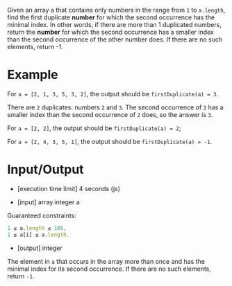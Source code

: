 Given an array a that contains only numbers in the range from `1` to `a.length`, find the first duplicate __number__ for which the second occurrence has the minimal index. In other words, if there are more than 1 duplicated numbers, return the __number__ for which the second occurrence has a smaller index than the second occurrence of the other number does. If there are no such elements, return -1.

# Example

For `a = [2, 1, 3, 5, 3, 2]`, the output should be `firstDuplicate(a) = 3`.

There are `2` duplicates: numbers `2` and `3`. The second occurrence of `3` has a smaller index than the second occurrence of `2` does, so the answer is `3`.

For `a = [2, 2]`, the output should be `firstDuplicate(a) = 2`;

For `a = [2, 4, 3, 5, 1]`, the output should be `firstDuplicate(a) = -1`.

# Input/Output

- [execution time limit] 4 seconds (js)

- [input] array.integer a

Guaranteed constraints:
```js
1 ≤ a.length ≤ 105,
1 ≤ a[i] ≤ a.length.
```

- [output] integer

The element in `a` that occurs in the array more than once and has the minimal index for its second occurrence. If there are no such elements, return `-1`.